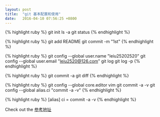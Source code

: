 ```yaml
---
layout: post
title:  "git 基本配置和使用"
date:   2016-04-10 07:56:25 +0800
---
```



{% highlight ruby %}
git init
ls -a
git status
{% endhighlight %}


{% highlight ruby %}
git add README
git commit -m "1st"
{% endhighlight %}


{% highlight ruby %}
git config --global user.name "leiu25202520"
git config --global user.email "leiu2520@126.com"
git log
git log -p
{% endhighlight %}


{% highlight ruby %}
git commit -a
git diff
{% endhighlight %}


{% highlight ruby %}
git config --global core.editor vim
git commit -a -v
git config --global alias.ci "commit -a -v"
{% endhighlight %}


{% highlight ruby %}
[alias]
    ci = commit -a -v
{% endhighlight %}

Check out the [参考地址][video-link]

[video-link]: http://haoduoshipin.com/v/4
